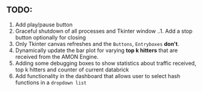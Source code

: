 ## TODO:

1. Add play/pause button
2. Graceful shutdown of all processes and Tkinter window
..1. Add a stop button optionally for closing
3. Only Tkinter canvas refreshes and the ```Buttons```, ```Entryboxes``` **don't**.
4. Dynamically update the bar plot for varying **top k hitters** that are received from
   the AMON Engine.
5. Adding some debugging boxes to show statistics about traffic received, top k hitters and
   counter of current databrick
5. Add functionality in the dashboard that allows user to select hash functions in a ```dropdown list```
